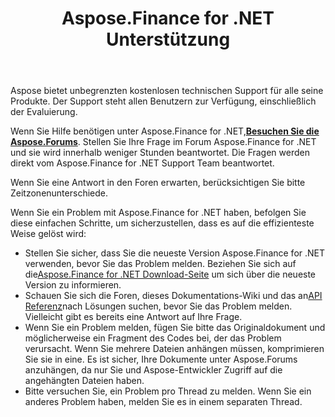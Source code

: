 ﻿---
title: Aspose.Finance for .NET Unterstützung
linktitle: Technischer Support
type: docs
weight: 60
url: /de/net/technical-support/
description: Aspose.Finance bietet finanzbezogene Formatkonvertierungen in die Formate XBRL, iXBRL (inline XBRL), XSLX, OFX. Zu den gängigen unterstützten Dateiformaten gehören XBRL, iXBRL (inline XBRL), XSLX, OFX, OFX Version 1.
---
Aspose bietet unbegrenzten kostenlosen technischen Support für alle seine Produkte. Der Support steht allen Benutzern zur Verfügung, einschließlich der Evaluierung.

 Wenn Sie Hilfe benötigen unter Aspose.Finance for .NET,[**Besuchen Sie die Aspose.Forums**](https://forum.aspose.com/c/finance/43). Stellen Sie Ihre Frage im Forum Aspose.Finance for .NET und sie wird innerhalb weniger Stunden beantwortet. Die Fragen werden direkt vom Aspose.Finance for .NET Support Team beantwortet.

Wenn Sie eine Antwort in den Foren erwarten, berücksichtigen Sie bitte Zeitzonenunterschiede.

Wenn Sie ein Problem mit Aspose.Finance for .NET haben, befolgen Sie diese einfachen Schritte, um sicherzustellen, dass es auf die effizienteste Weise gelöst wird:

-  Stellen Sie sicher, dass Sie die neueste Version Aspose.Finance for .NET verwenden, bevor Sie das Problem melden. Beziehen Sie sich auf die[Aspose.Finance for .NET Download-Seite](https://www.nuget.org/packages/Aspose.Finance/) um sich über die neueste Version zu informieren.
-  Schauen Sie sich die Foren, dieses Dokumentations-Wiki und das an[API Referenz](https://reference.aspose.com/finance/net)nach Lösungen suchen, bevor Sie das Problem melden. Vielleicht gibt es bereits eine Antwort auf Ihre Frage.
- Wenn Sie ein Problem melden, fügen Sie bitte das Originaldokument und möglicherweise ein Fragment des Codes bei, der das Problem verursacht. Wenn Sie mehrere Dateien anhängen müssen, komprimieren Sie sie in eine. Es ist sicher, Ihre Dokumente unter Aspose.Forums anzuhängen, da nur Sie und Aspose-Entwickler Zugriff auf die angehängten Dateien haben.
- Bitte versuchen Sie, ein Problem pro Thread zu melden. Wenn Sie ein anderes Problem haben, melden Sie es in einem separaten Thread.

